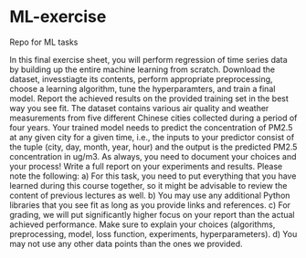 # ML-exercise
Repo for ML tasks

In this final exercise sheet, you will perform regression of time series data by building up the entire
machine learning from scratch. Download the dataset, invesstiagte its contents, perform appropriate preprocessing,
choose a learning algorithm, tune the hyperparamters, and train a final model. Report the
achieved results on the provided training set in the best way you see fit. The dataset contains various
air quality and weather measurements from five different Chinese cities collected during a period of four
years. Your trained model needs to predict the concentration of PM2.5 at any given city for a given time,
i.e., the inputs to your predictor consist of the tuple (city, day, month, year, hour) and the output is the
predicted PM2.5 concentration in ug/m3. As always, you need to document your choices and
your process! Write a full report on your experiments and results. Please note the following:
a) For this task, you need to put everything that you have learned during this course together, so it
might be advisable to review the content of previous lectures as well.
b) You may use any additional Python libraries that you see fit as long as you provide links and
references.
c) For grading, we will put significantly higher focus on your report than the actual achieved performance.
Make sure to explain your choices (algorithms, preprocessing, model, loss function,
experiments, hyperparameters).
d) You may not use any other data points than the ones we provided.